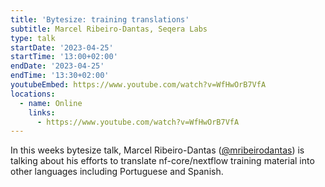 ```yaml
---
title: 'Bytesize: training translations'
subtitle: Marcel Ribeiro-Dantas, Seqera Labs
type: talk
startDate: '2023-04-25'
startTime: '13:00+02:00'
endDate: '2023-04-25'
endTime: '13:30+02:00'
youtubeEmbed: https://www.youtube.com/watch?v=WfHwOrB7VfA
locations:
  - name: Online
    links:
      - https://www.youtube.com/watch?v=WfHwOrB7VfA
---
```


In this weeks bytesize talk, Marcel Ribeiro-Dantas ([@mribeirodantas](https://github.com/mribeirodantas)) is talking about his efforts to translate nf-core/nextflow training material into other languages including Portuguese and Spanish.

